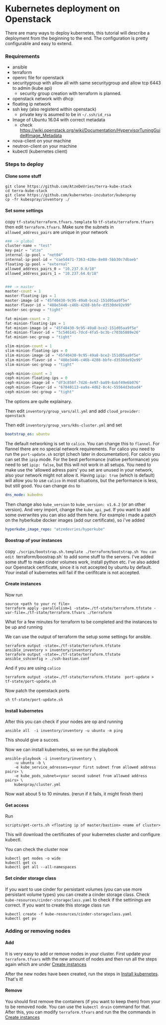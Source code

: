 # Kubernetes deployment on Openstack

There are many ways to deploy kubernetes, this tutorial will describe a deployment from the beginning to the end. 
The configuration is pretty configurable and easy to extend.

### Requirements
* ansible 
* terraform
* openrc file for openstack
* securitygroup with allow all with same securitygroup and allow tcp 6443 to admin (kube api)
    * security group creation with terraform is planned. 
* openstack network with dhcp
* floating ip network
* ssh key (also registerd within openstack)
    * private key is asumed to be in `~/.ssh/id_rsa`
* Image of Ubuntu 16.04 with correct metadata
    * check https://wiki.openstack.org/wiki/Documentation/HypervisorTuningGuide#Image_Metadata
* nova-client on your machine
* neutron-client on your machine
* kubectl (kubernetes client)

### Steps to deploy

#### Clone some stuff
```shell
git clone https://github.com/AtzeDeVries/terra-kube-stack
cd terra-kube-stack
git clone https://github.com/kubernetes-incubator/kubespray
cp -fr kubespray/inventory ./
```
#### Set some settings
copy `tf-state/terraform.tfvars.template` to `tf-state/terraform.tfvars`
then edit `terraform.tfvars`. Make sure the subnets in `allowed_address_pairs` are unique in your network
```terraform
### -> global
cluster-name = "test"
key-pair = "atze"
internal-ip-pool = "net04"
internal-ip-pool-id = "cae5d471-7363-428e-8e08-5bb30c7dbaeb"
floating-ip-pool = "external"
allowed_address_pairs_0 = "10.237.0.0/18"
allowed_address_pairs_1 = "10.237.64.0/18"


### -> master
master-count = 1
master-floating-ips = 1
master-image-id = "45f40430-9c95-49a8-bce2-151d05aa9f5e"
master-flavor-id = "488e3446-c46b-4288-bbfe-d3530de92e99"
master-sec-group = "tight"

fat-minion-count = 2
fat-minion-floating-ips = 1
fat-minion-image-id = "45f40430-9c95-49a8-bce2-151d05aa9f5e"
fat-minion-flavor-id = "5c546141-7dcd-4fa5-bc3b-c703b5889e26"
fat-minion-sec-group = "tight"

slim-minion-count = 1
slim-minion-floating-ips = 0
slim-minion-image-id = "45f40430-9c95-49a8-bce2-151d05aa9f5e"
slim-minion-flavor-id = "488e3446-c46b-4288-bbfe-d3530de92e99"
slim-minion-sec-group = "tight"

ceph-minion-count = 3
ceph-minion-floating-ips = 0
ceph-minion-image-id = "df3c858f-7d26-4e97-ba89-6abf49e6b076"
ceph-minion-flavor-id = "67840113-ea9a-4d62-8c4c-55564d3ebad4"
ceph-minion-sec-group = "tight"
```
The options are quite explainary.


Then edit `inventory/group_vars/all.yml` and add `cloud_provider: openstack`

Then edit `inventory/group_vars/k8s-cluster.yml` and set
```yaml
bootstrap_os: ubuntu
```
The default networking is set to `calico`. You can change this to `flannel`. For flannel
there are no special network requirements. For calico you need to run the `port-update.sh` script (chech later in 
documentation). For calcio you can set the `ipip` mode. For the best performance (native performance) you need to 
set `ipip: false`, but this will not work in all setups. You need to make use the 'allowed adress pairs' you set are 
unused in your network, also your network might not allow it. Having `ipip: true` (which is default) will allow you 
to use `calico` in most situations, but the performance is less, but still good. 
You can change `dns` to
```yaml
dns_mode: kubedns
```
Then change also `kube_version`  to `kube_version: v1.6.2` (or an other version). And 
very import, change the `kube_api_pwd`. If you want to add some overwrites you can also
add them here. For example i made a patch on the hyberkube docker images (add our certificate), so
i've added
```yaml
hyperkube_image_repo: "atzedevries/hyperkube"
```
#### Boostrap of your instances
copy `./scrips/bootstrap.sh.template ./terraform/bootstrap.sh
You can edit `terraform/boostrap.sh` to add some stuff to the servers. I've added some stuff
to make cinder volumes work, install python etc. I've also added our Openstack certificate, since it is
not accepted by ubuntu by default. Your install of kubernetes will fail if the cerifitcate is not accepted.

#### Create instances

Now run
```shell
source <path to your rc file>
terraform apply -parallelism=1 -state=./tf-state/terraform.tfstate -var-file=./tf-state/terraform.tfvars ./terraform
```
What for a few minutes for terraform to be completed and the instances to be up and running

We can use the output of terraform the setup some settings for ansible.
```shell
terraform output -state=./tf-state/terraform.tfstate  ansible_inventory > inventory/inventory
terraform output -state=./tf-state/terraform.tfstate  ansible_sshconfig > ./ssh-bastion.conf
```
And if you are using `calico`
```shell
terraform output -state=./tf-state/terraform.tfstate  port-update > tf-state/port-update.sh
```

Now patch the openstack ports
```shell
sh tf-state/port-update.sh
```


#### Install kubernetes

After this you can check if your nodes are op and running 
```shell
ansible all  -i inventory/inventory -u ubuntu -m ping
```
This should give a succes.

Now we can install kubernetes, so we run the playbook

```shell
ansible-playbook -i inventory/inventory \
    -u ubuntu -b \
    -e kube_service_adresses=<your first subnet from allowed address pairs> \
    -e kube_pods_subnet=<your second subnet from allowed address pairs> \
    kubespray/cluster.yml
```
Now wait about 5 to 10 minutes. (rerun if it fails, it might finish then)


#### Get access
Run 
```shell
scripts/get-certs.sh <floating ip of master/bastion> <name of cluster>
```
This will download the certificates of your kubernetes cluster and configure kubectl. 


You can check the cluster now

```shell
kubectl get nodes -o wide
kubectl get cs
kubectl get all --all-namespaces
```

#### Set cinder storage class
If you want to use cinder for persistant volumes (you can use more persistant volume types) you
can create a cinder storage class. Check `kube-resources/cinder-storageclass.yaml` to check if the 
settinings are correct. 
If you want to create this storage class run
```shell
kubectl create -f kube-resources/cinder-storageclass.yaml
kubectl get pv
```

### Adding or removing nodes

#### Add
It is very easy to add or remove nodes in your cluster. First update your `terraform.tfvars` with the new
amount of nodes and then run all the steps again which are under [Create instances](#create-instances)

After the new nodes have been created, run the steps in [Install kubernetes](#install-kubernetes). That's it!

#### Remove
You should first remove the containers (if you want to keep them) from your to be removed node. You can use the
`kubectl drain` command for that. After this, you can modify `terraform.tfvars` and run the the commands in 
[Create instances](#create-instances)







